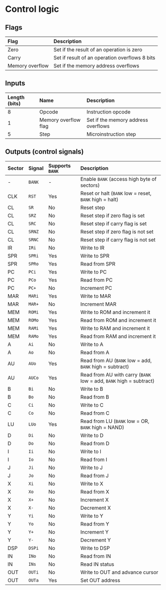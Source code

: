 # Control logic

## Flags

| Flag            | Description                                    |
| :-------------- | :--------------------------------------------- |
| Zero            | Set if the result of an operation is zero      |
| Carry           | Set if result of an operation overflows 8 bits |
| Memory overflow | Set if the memory address overflows            |

## Inputs
| Length (bits) | Name                 | Description                         |
| :------------ | :------------------- | :---------------------------------- |
| 8             | Opcode               | Instruction opcode                  |
| 1             | Memory overflow flag | Set if the memory address overflows |
| 5             | Step                 | Microinstruction step               |

## Outputs (control signals)
| Sector | Signal | Supports `BANK` | Description                                                        |
| :----- | :----- | :-------------- | :----------------------------------------------------------------- |
| -      | `BANK` | -               | Enable `BANK` (access high byte of sectors)                        |
| CLK    | `RST`  | Yes             | Reset or halt (`BANK` low = reset, `BANK` high = halt)             |
| CL     | `SR`   | No              | Reset step                                                         |
| CL     | `SRZ`  | No              | Reset step if zero flag is set                                     |
| CL     | `SRC`  | No              | Reset step if carry flag is set                                    |
| CL     | `SRNZ` | No              | Reset step if zero flag is not set                                 |
| CL     | `SRNC` | No              | Reset step if carry flag is not set                                |
| IR     | `IRi`  | No              | Write to IR                                                        |
| SPR    | `SPRi` | Yes             | Write to SPR                                                       |
| SPR    | `SPRo` | Yes             | Read from SPR                                                      |
| PC     | `PCi`  | Yes             | Write to PC                                                        |
| PC     | `PCo`  | Yes             | Read from PC                                                       |
| PC     | `PC+`  | No              | Increment PC                                                       |
| MAR    | `MARi` | Yes             | Write to MAR                                                       |
| MAR    | `MAR+` | No              | Increment MAR                                                      |
| MEM    | `ROMi` | Yes             | Write to ROM and increment it                                      |
| MEM    | `ROMo` | Yes             | Read from ROM and increment it                                     |
| MEM    | `RAMi` | Yes             | Write to RAM and increment it                                      |
| MEM    | `RAMo` | Yes             | Read from RAM and increment it                                     |
| A      | `Ai`   | No              | Write to A                                                         |
| A      | `Ao`   | No              | Read from A                                                        |
| AU     | `AUo`  | Yes             | Read from AU (`BANK` low = add, `BANK` high = subtract)            |
| AU     | `AUCo` | Yes             | Read from AU with carry (`BANK` low = add, `BANK` high = subtract) |
| B      | `Bi`   | No              | Write to B                                                         |
| B      | `Bo`   | No              | Read from B                                                        |
| C      | `Ci`   | No              | Write to C                                                         |
| C      | `Co`   | No              | Read from C                                                        |
| LU     | `LUo`  | Yes             | Read from LU (`BANK` low = OR, `BANK` high = NAND)                 |
| D      | `Di`   | No              | Write to D                                                         |
| D      | `Do`   | No              | Read from D                                                        |
| I      | `Ii`   | No              | Write to I                                                         |
| I      | `Io`   | No              | Read from I                                                        |
| J      | `Ji`   | No              | Write to J                                                         |
| J      | `Jo`   | No              | Read from J                                                        |
| X      | `Xi`   | No              | Write to X                                                         |
| X      | `Xo`   | No              | Read from X                                                        |
| X      | `X+`   | No              | Increment X                                                        |
| X      | `X-`   | No              | Decrement X                                                        |
| Y      | `Yi`   | No              | Write to Y                                                         |
| Y      | `Yo`   | No              | Read from Y                                                        |
| Y      | `Y+`   | No              | Increment Y                                                        |
| Y      | `Y-`   | No              | Decrement Y                                                        |
| DSP    | `DSPi` | No              | Write to DSP                                                       |
| IN     | `INo`  | No              | Read from IN                                                       |
| IN     | `INs`  | No              | Read IN status                                                     |
| OUT    | `OUTi` | No              | Write to OUT and advance cursor                                    |
| OUT    | `OUTa` | Yes             | Set OUT address                                                    |
